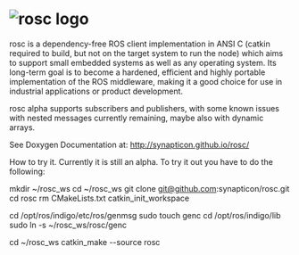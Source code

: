 ![rosc logo](http://web1.synapticon.com/pub/rosc-Logo_150.png)
====
rosc is a dependency-free ROS client implementation in ANSI C (catkin required to build, but not on the target system to run the node) which aims to support small embedded systems as well as any operating system. 
Its long-term goal is to become a hardened, efficient and highly portable implementation of the ROS middleware, 
making it a good choice for use in industrial applications or product development.

rosc alpha supports subscribers and publishers, with some known issues with nested messages currently remaining, maybe also with dynamic arrays.

See Doxygen Documentation at:
http://synapticon.github.io/rosc/


How to try it. Currently it is still an alpha. To try it out you have to do the following:

  mkdir ~/rosc_ws
  cd ~/rosc_ws 
  git clone git@github.com:synapticon/rosc.git
  cd rosc
  rm CMakeLists.txt
  catkin_init_workspace
  
  cd /opt/ros/indigo/etc/ros/genmsg
  sudo touch genc
  cd /opt/ros/indigo/lib
  sudo ln -s ~/rosc_ws/rosc/genc
  
  cd ~/rosc_ws
  catkin_make --source rosc
